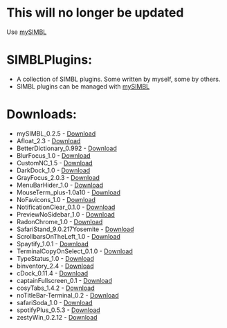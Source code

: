 # This will no longer be updated

Use [mySIMBL](https://github.com/w0lfschild/mySIMBL)

# SIMBLPlugins:

- A collection of SIMBL plugins. Some written by myself, some by others.      
- SIMBL plugins can be managed with [mySIMBL](https://github.com/w0lfschild/mySIMBL)

# Downloads:

- mySIMBL_0.2.5 - [Download](https://github.com/w0lfschild/app_updates/raw/master/mySIMBL/mySIMBL_0.2.5.zip)    
- Afloat_2.3 - [Download](https://github.com/w0lfschild/wb_SIMBLPlugins/raw/master/bundles/Afloat_2.3.zip)    
- BetterDictionary_0.992 - [Download](https://github.com/w0lfschild/wb_SIMBLPlugins/raw/master/bundles/BetterDictionary_0.992.zip)    
- BlurFocus_1.0 - [Download](https://github.com/w0lfschild/wb_SIMBLPlugins/raw/master/bundles/BlurFocus_1.0.zip)    
- CustomNC_1.5 - [Download](https://github.com/w0lfschild/wb_SIMBLPlugins/raw/master/bundles/CustomNC_1.5.zip)    
- DarkDock_1.0 - [Download](https://github.com/w0lfschild/wb_SIMBLPlugins/raw/master/bundles/DarkDock_1.0.zip)    
- GrayFocus_2.0.3 - [Download](https://github.com/w0lfschild/wb_SIMBLPlugins/raw/master/bundles/GrayFocus_2.0.3.zip)    
- MenuBarHider_1.0 - [Download](https://github.com/w0lfschild/wb_SIMBLPlugins/raw/master/bundles/MenuBarHider_1.0.zip)    
- MouseTerm_plus-1.0a10 - [Download](https://github.com/w0lfschild/wb_SIMBLPlugins/raw/master/bundles/MouseTerm_plus-1.0a10.zip)    
- NoFavicons_1.0 - [Download](https://github.com/w0lfschild/wb_SIMBLPlugins/raw/master/bundles/NoFavicons_1.0.zip)    
- NotificationClear_0.1.0 - [Download](https://github.com/w0lfschild/wb_SIMBLPlugins/raw/master/bundles/NotificationClear_0.1.0.zip)    
- PreviewNoSidebar_1.0 - [Download](https://github.com/w0lfschild/wb_SIMBLPlugins/raw/master/bundles/PreviewNoSidebar_1.0.zip)    
- RadonChrome_1.0 - [Download](https://github.com/w0lfschild/wb_SIMBLPlugins/raw/master/bundles/RadonChrome_1.0.zip)    
- SafariStand_9.0.217Yosemite - [Download](https://github.com/w0lfschild/wb_SIMBLPlugins/raw/master/bundles/SafariStand_9.0.217Yosemite.zip)    
- ScrollbarsOnTheLeft_1.0 - [Download](https://github.com/w0lfschild/wb_SIMBLPlugins/raw/master/bundles/ScrollbarsOnTheLeft_1.0.zip)    
- Spaytify_1.0.1 - [Download](https://github.com/w0lfschild/wb_SIMBLPlugins/raw/master/bundles/Spaytify_1.0.1.zip)    
- TerminalCopyOnSelect_0.1.0 - [Download](https://github.com/w0lfschild/wb_SIMBLPlugins/raw/master/bundles/TerminalCopyOnSelect_0.1.0.zip)    
- TypeStatus_1.0 - [Download](https://github.com/w0lfschild/wb_SIMBLPlugins/raw/master/bundles/TypeStatus_1.0.zip)    
- binventory_2.4 - [Download](https://github.com/w0lfschild/wb_SIMBLPlugins/raw/master/bundles/binventory_2.4.zip)    
- cDock_0.11.4 - [Download](https://github.com/w0lfschild/wb_SIMBLPlugins/raw/master/bundles/cDock_0.11.4.zip)    
- captainFullscreen_0.1 - [Download](https://github.com/w0lfschild/wb_SIMBLPlugins/raw/master/bundles/captainFullscreen_0.1.zip)    
- cosyTabs_1.4.2 - [Download](https://github.com/w0lfschild/wb_SIMBLPlugins/raw/master/bundles/cosyTabs_1.4.2.zip)    
- noTitleBar-Terminal_0.2 - [Download](https://github.com/w0lfschild/wb_SIMBLPlugins/raw/master/bundles/noTitleBar-Terminal_0.2.zip)    
- safariSoda_1.0 - [Download](https://github.com/w0lfschild/wb_SIMBLPlugins/raw/master/bundles/safariSoda_1.0.zip)    
- spotifyPlus_0.5.3 - [Download](https://github.com/w0lfschild/wb_SIMBLPlugins/raw/master/bundles/spotifyPlus_0.5.3.zip)       
- zestyWin_0.2.12 - [Download](https://github.com/w0lfschild/wb_SIMBLPlugins/raw/master/bundles/zestyWin_0.2.12.zip)    
